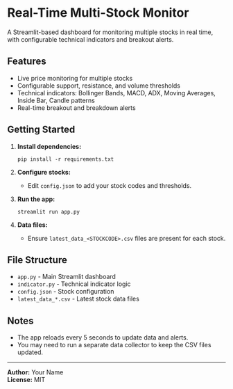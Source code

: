 # Real-Time Multi-Stock Monitor

A Streamlit-based dashboard for monitoring multiple stocks in real time, with configurable technical indicators and breakout alerts.

## Features

- Live price monitoring for multiple stocks
- Configurable support, resistance, and volume thresholds
- Technical indicators: Bollinger Bands, MACD, ADX, Moving Averages, Inside Bar, Candle patterns
- Real-time breakout and breakdown alerts

## Getting Started

1. **Install dependencies:**
   ```
   pip install -r requirements.txt
   ```

2. **Configure stocks:**
   - Edit `config.json` to add your stock codes and thresholds.

3. **Run the app:**
   ```
   streamlit run app.py
   ```

4. **Data files:**
   - Ensure `latest_data_<STOCKCODE>.csv` files are present for each stock.

## File Structure

- `app.py` - Main Streamlit dashboard
- `indicator.py` - Technical indicator logic
- `config.json` - Stock configuration
- `latest_data_*.csv` - Latest stock data files

## Notes

- The app reloads every 5 seconds to update data and alerts.
- You may need to run a separate data collector to keep the CSV files updated.

---

**Author:** Your Name  
**License:** MIT
